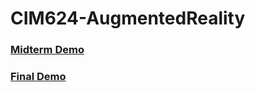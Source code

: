 # CIM624-AugmentedReality
### [Midterm Demo](https://youtu.be/Q8Xv-hrh-a8)
### [Final Demo](https://youtu.be/2pTAfya2XsE)
